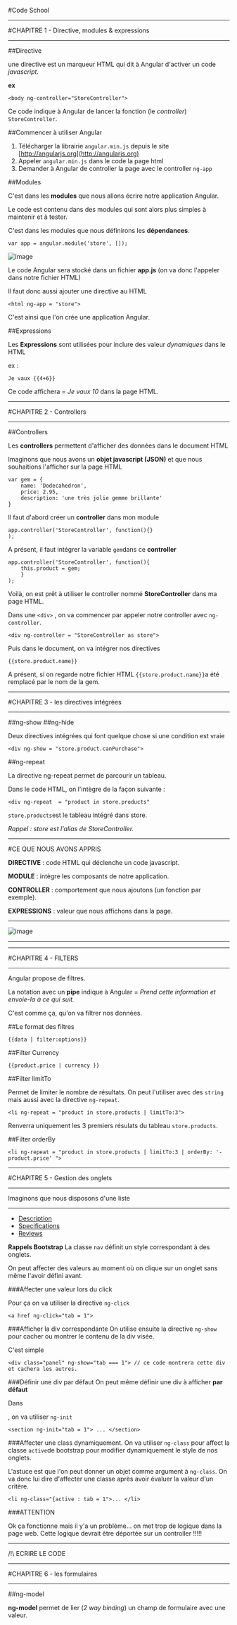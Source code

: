 #Code School

***************************************
#CHAPITRE 1 - Directive, modules & expressions
***************************************

##Directive

une directive est un marqueur HTML qui dit à Angular d'activer un code _javascript_.


**ex**

```
<body ng-controller="StoreController">
```

Ce code indique à Angular de lancer la fonction (le *controller*) `StoreController`.



##Commencer à utiliser Angular

1. Télécharger la librairie `angular.min.js` depuis le site [http://angularjs.org](http://angularjs.org)
2. Appeler `angular.min.js` dans le code la page html
3. Demander à Angular de controller la page avec le controller `ng-app`



##Modules

C'est dans les **modules** que nous allons écrire notre application Angular. 

Le code est contenu dans des modules qui sont alors plus simples à maintenir et à tester.

C'est dans les modules que nous définirons les **dépendances**.

```
var app = angular.module('store', []);
```

![image](illustration_formation/module.png)

Le code Angular sera stocké dans un fichier **app.js** (on va donc l'appeler dans notre fichier HTML)

Il faut donc aussi ajouter une directive au HTML 

```
<html ng-app = "store">
```
C'est ainsi que l'on crée une application Angular. 

##Expressions

Les **Expressions** sont utilisées pour inclure des valeur *dynamiques* dans le HTML 

ex : 

```
Je vaux {{4+6}}

```
Ce code affichera = *Je vaux 10* dans la page HTML.


***************************************
#CHAPITRE 2 - Controllers 
***************************************


##Controllers 

Les **controllers** permettent d'afficher des données dans le document HTML

Imaginons que nous avons un **objet javascript (JSON)** et que nous souhaitions l'afficher sur la page HTML

```
var gem = {
	name: 'Dodecahedron',
	price: 2.95,
	description: 'une très jolie gemme brillante'
}
```


Il faut d'abord créer un **controller** dans mon module 

```
app.controller('StoreController', function(){}
);
```

A présent, il faut intégrer la variable `gem`dans ce **controller**

```
app.controller('StoreController', function(){
	this.product = gem;
	}
);
```

Voilà, on est prêt à utiliser le controller nommé **StoreController** dans ma page HTML.


Dans une `<div>` , on va commencer par appeler notre controller avec `ng-controller`.

```
<div ng-controller = "StoreController as store">
```

Puis dans le document, on va intégrer nos directives

```
{{store.product.name}}
```


A présent, si on regarde notre fichier HTML `{{store.product.name}}`a été remplacé par le nom de la gem. 


***************************************
#CHAPITRE 3 - les directives intégrées
***************************************


##ng-show 
##ng-hide 

Deux directives intégrées  qui font quelque chose si une condition est vraie 

```
<div ng-show = "store.product.canPurchase">
````



##ng-repeat

La directive ng-repeat permet de parcourir un tableau. 

Dans le code HTML, on l'intègre de la façon suivante : 

```
<div ng-repeat  = "product in store.products"
```

`store.products`est le tableau intégré dans store. 

*Rappel : store  est l'alias de StoreController.*


**************************************************

#CE QUE NOUS AVONS APPRIS 


**DIRECTIVE** : code HTML qui déclenche un code javascript.

**MODULE** : intègre les composants de notre application.

**CONTROLLER** : comportement que nous ajoutons (un fonction par exemple).

**EXPRESSIONS** : valeur que nous affichons dans la page. 

****************************************************

![image](illustration_formation/resume_part1.png) 


***************************************************



***************************************
#CHAPITRE 4 - FILTERS
***************************************

Angular propose de filtres.

La notation avec un **pipe** indique à Angular = 
*Prend cette information et envoie-la à ce qui suit.*

C'est comme ça, qu'on va filtrer nos données. 

##Le format des filtres 

```
{{data | filter:options}}
```



##Filter Currency

```
{{product.price | currency }}
```

##Filter limitTo

Permet de limiter le nombre de résultats. 
On peut l'utiliser avec des `string` mais aussi avec la directive `ng-repeat`.

```
<li ng-repeat = "product in store.products | limitTo:3">
```

Renverra uniquement les 3 premiers résulats du tableau `store.products`.


##Filter orderBy

```
<li ng-repeat = "product in store.products | limitTo:3 | orderBy: '-product.price' ">
```


*********************************
#CHAPITRE 5 - Gestion des onglets
************************************


Imaginons que nous disposons d'une liste 

--------------
<section>
	<ul class="nav nav-pills">
		<li> <a href>Description</a></li>
		<li> <a href>Specifications</a></li>
		<li> <a href>Reviews</a></li>
	</ul>
</section>

**Rappels Bootstrap**
La classe `nav` définit un style correspondant à des onglets. 


On peut affecter des valeurs au moment où on clique sur un onglet sans même l'avoir défini avant.

###Affecter une valeur lors du click

Pour ça on va utiliser la directive `ng-click`

```
<a href ng-click="tab = 1">
```


###Afficher la div correspondante
On utilise ensuite la directive `ng-show` pour cacher ou montrer le contenu de la div visée. 

C'est simple 

```
<div class="panel" ng-show="tab === 1"> // ce code montrera cette div et cachera les autres. 
```


###Définir une div par défaut
On peut même définir une div à afficher **par défaut**

Dans <section>, on va utiliser `ng-init`


```
<section ng-init="tab = 1"> ... </section>
```

###Affecter une class dynamiquement. 
On va utiliser `ng-class` pour affect la classe `active`de bootstrap pour modifier dynamiquement le style de nos onglets.

L'astuce est que l'on peut donner un objet comme argument à `ng-class`.
On va donc lui dire d'affecter une classe après avoir évaluer la valeur d'un critère. 


```
<li ng-class="{active : tab = 1">... </li>
```


###ATTENTION 

Ok ça fonctionne mais il y'a un problème... on met trop de logique dans la page web. 
Cette logique devrait être déportée sur un controller !!!!! 

**********************************************

/!\ ECRIRE LE CODE

*********************************
#CHAPITRE 6 - les formulaires
************************************


##ng-model 

**ng-model** permet de lier (*2 way binding*) un champ de formulaire avec une valeur. 







